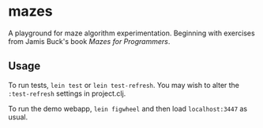 # mazes

A playground for maze algorithm experimentation. Beginning with exercises from
Jamis Buck's book _Mazes for Programmers_.

## Usage

To run tests, `lein test` or `lein test-refresh`. You may wish to alter the
`:test-refresh` settings in project.clj.

To run the demo webapp, `lein figwheel` and then load `localhost:3447` as usual.
